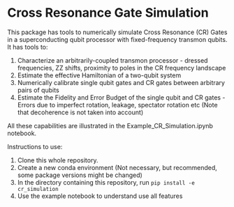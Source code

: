 # Cross Resonance Gate Simulation

This package has tools to numerically simulate Cross Resonance (CR) Gates in a superconducting qubit processor with fixed-frequency transmon qubits. It has tools to:

1. Characterize an arbitrarily-coupled transmon processor - dressed frequencies, ZZ shifts, proximity to poles in the CR frequency landscape
2. Estimate the effective Hamiltonian of a two-qubit system
3. Numerically calibrate single qubit gates and CR gates between arbitrary pairs of qubits
4. Estimate the Fidelity and Error Budget of the single qubit and CR gates - Errors due to imperfect rotation, leakage, spectator rotation etc (Note that decoherence is not taken into account)

All these capabilities are illustrated in the Example_CR_Simulation.ipynb notebook.

Instructions to use:

1. Clone this whole repository.
2. Create a new conda environment (Not necessary, but recommended, some package versions might be changed)
3. In the directory containing this repository, run ``` pip install -e cr_simulation ```
4. Use the example notebook to understand use all features
